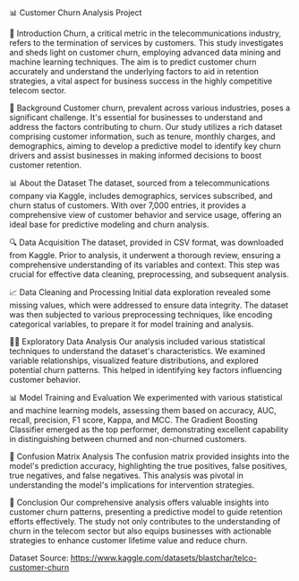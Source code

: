 
📊 Customer Churn Analysis Project

🎯 Introduction
Churn, a critical metric in the telecommunications industry, refers to the termination of services by customers. This study investigates and sheds light on customer churn, employing advanced data mining and machine learning techniques. The aim is to predict customer churn accurately and understand the underlying factors to aid in retention strategies, a vital aspect for business success in the highly competitive telecom sector.

🧐 Background
Customer churn, prevalent across various industries, poses a significant challenge. It's essential for businesses to understand and address the factors contributing to churn. Our study utilizes a rich dataset comprising customer information, such as tenure, monthly charges, and demographics, aiming to develop a predictive model to identify key churn drivers and assist businesses in making informed decisions to boost customer retention.

📊 About the Dataset
The dataset, sourced from a telecommunications company via Kaggle, includes demographics, services subscribed, and churn status of customers. With over 7,000 entries, it provides a comprehensive view of customer behavior and service usage, offering an ideal base for predictive modeling and churn analysis.

🔍 Data Acquisition
The dataset, provided in CSV format, was downloaded from Kaggle. Prior to analysis, it underwent a thorough review, ensuring a comprehensive understanding of its variables and context. This step was crucial for effective data cleaning, preprocessing, and subsequent analysis.

📈 Data Cleaning and Processing
Initial data exploration revealed some missing values, which were addressed to ensure data integrity. The dataset was then subjected to various preprocessing techniques, like encoding categorical variables, to prepare it for model training and analysis.

🕵️‍♂️ Exploratory Data Analysis
Our analysis included various statistical techniques to understand the dataset's characteristics. We examined variable relationships, visualized feature distributions, and explored potential churn patterns. This helped in identifying key factors influencing customer behavior.

📊 Model Training and Evaluation
We experimented with various statistical and machine learning models, assessing them based on accuracy, AUC, recall, precision, F1 score, Kappa, and MCC. The Gradient Boosting Classifier emerged as the top performer, demonstrating excellent capability in distinguishing between churned and non-churned customers.

🧮 Confusion Matrix Analysis
The confusion matrix provided insights into the model's prediction accuracy, highlighting the true positives, false positives, true negatives, and false negatives. This analysis was pivotal in understanding the model's implications for intervention strategies.

📌 Conclusion
Our comprehensive analysis offers valuable insights into customer churn patterns, presenting a predictive model to guide retention efforts effectively. The study not only contributes to the understanding of churn in the telecom sector but also equips businesses with actionable strategies to enhance customer lifetime value and reduce churn.

Dataset Source:  https://www.kaggle.com/datasets/blastchar/telco-customer-churn


